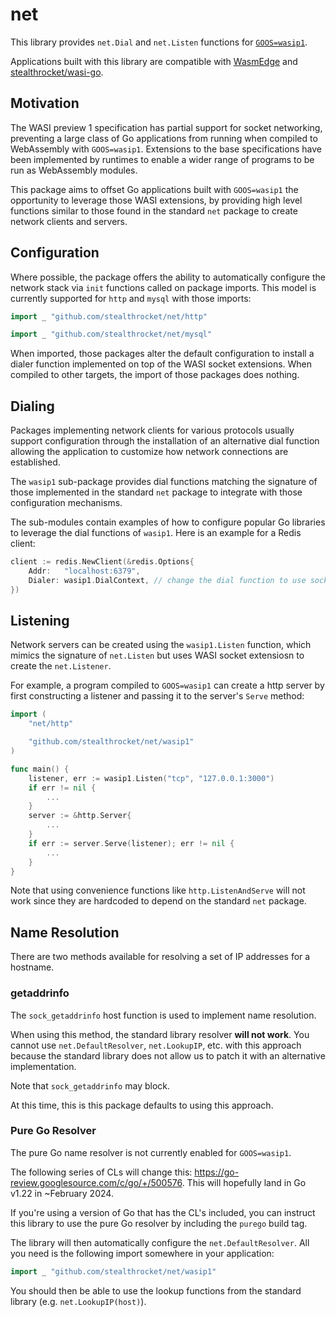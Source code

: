 # net

This library provides `net.Dial` and `net.Listen` functions for
[`GOOS=wasip1`][wasip1].

Applications built with this library are compatible with [WasmEdge][wasmedge]
and [stealthrocket/wasi-go][wasi-go].

[wasi-go]: https://github.com/stealthrocket/wasi-go
[wasip1]: https://tip.golang.org/doc/go1.21#wasip1
[wasmedge]: https://github.com/WasmEdge/WasmEdge

## Motivation

The WASI preview 1 specification has partial support for socket networking,
preventing a large class of Go applications from running when compiled to
WebAssembly with `GOOS=wasip1`. Extensions to the base specifications have been
implemented by runtimes to enable a wider range of programs to be run as
WebAssembly modules.

This package aims to offset Go applications built with `GOOS=wasip1` the
opportunity to leverage those WASI extensions, by providing high level functions
similar to those found in the standard `net` package to create network clients
and servers.

## Configuration

Where possible, the package offers the ability to automatically configure the
network stack via `init` functions called on package imports. This model is
currently supported for `http` and `mysql` with those imports:

```go
import _ "github.com/stealthrocket/net/http"
```
```go
import _ "github.com/stealthrocket/net/mysql"
```

When imported, those packages alter the default configuration to install a
dialer function implemented on top of the WASI socket extensions. When compiled
to other targets, the import of those packages does nothing.

## Dialing

Packages implementing network clients for various protocols usually support
configuration through the installation of an alternative dial function allowing
the application to customize how network connections are established.

The `wasip1` sub-package provides dial functions matching the signature of those
implemented in the standard `net` package to integrate with those configuration
mechanisms.

The sub-modules contain examples of how to configure popular Go libraries to
leverage the dial functions of `wasip1`. Here is an example for a Redis client:

```go
client := redis.NewClient(&redis.Options{
	Addr:   "localhost:6379",
	Dialer: wasip1.DialContext, // change the dial function to use socket extensions
})
```

## Listening

Network servers can be created using the `wasip1.Listen` function, which mimics
the signature of `net.Listen` but uses WASI socket extensiosn to create the
`net.Listener`.

For example, a program compiled to `GOOS=wasip1` can create a http server by
first constructing a listener and passing it to the server's `Serve` method:

```go
import (
    "net/http"

    "github.com/stealthrocket/net/wasip1"
)

func main() {
    listener, err := wasip1.Listen("tcp", "127.0.0.1:3000")
    if err != nil {
        ...
    }
    server := &http.Server{
        ...
    }
    if err := server.Serve(listener); err != nil {
        ...
    }
}
```

Note that using convenience functions like `http.ListenAndServe` will not
work since they are hardcoded to depend on the standard `net` package.

## Name Resolution

There are two methods available for resolving a set of IP addresses for a
hostname.

### getaddrinfo

The `sock_getaddrinfo` host function is used to implement name resolution.

When using this method, the standard library resolver **will not work**. You
cannot use `net.DefaultResolver`, `net.LookupIP`, etc. with this approach
because the standard library does not allow us to patch it with an alternative
implementation.

Note that `sock_getaddrinfo` may block.

At this time, this is this package defaults to using this approach.

### Pure Go Resolver

The pure Go name resolver is not currently enabled for `GOOS=wasip1`.

The following series of CLs will change this: https://go-review.googlesource.com/c/go/+/500576.
This will hopefully land in Go v1.22 in ~February 2024.

If you're using a version of Go that has the CL's included, you can
instruct this library to use the pure Go resolver by including the
`purego` build tag.

The library will then automatically configure the `net.DefaultResolver`.
All you need is the following import somewhere in your application:

```go
import _ "github.com/stealthrocket/net/wasip1"
```

You should then be able to use the lookup functions from the standard
library (e.g. `net.LookupIP(host)`).
